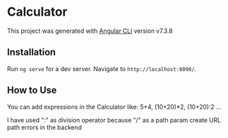 # Calculator

This project was generated with [Angular CLI](https://github.com/angular/angular-cli) version v7.3.8

## Installation

Run `ng serve` for a dev server. Navigate to `http://localhost:8090/`.

## How to Use
You can add expressions in the Calculator like: 5+4, (10+20)*2, (10+20):2 ...

I have used ":" as division operator because "/" as a path param create URL path errors in the backend
